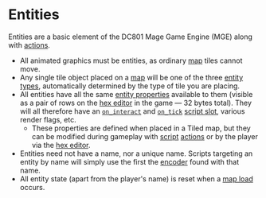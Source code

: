 # Entities

Entities are a basic element of the DC801 Mage Game Engine (MGE) along with [actions](actions).

- All animated graphics must be entities, as ordinary [map](maps) tiles cannot move.
- Any single tile object placed on a [map](maps) will be one of the three [entity types](entity_types), automatically determined by the type of tile you are placing.
- All entities have all the same [entity properties](entity_properties) available to them (visible as a pair of rows on the [hex editor](hex_editor) in the game — 32 bytes total). They will all therefore have an [`on_interact`](script_slots#on-interact) and [`on_tick`](script_slots#on-tick) [script slot](script_slots), various render flags, etc.
	- These properties are defined when placed in a Tiled map, but they can be modified during gameplay with [script](scripts) [actions](actions) or by the player via the [hex editor](hex_editor).
- Entities need not have a name, nor a unique name. Scripts targeting an entity by name will simply use the first the [encoder](encoder) found with that name.
- All entity state (apart from the player's name) is reset when a [map load](map_loads) occurs.
